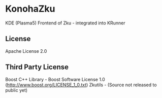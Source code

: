 # KonohaZku
KDE (Plasma5) Frontend of Zku - integrated into KRunner

## License
Apache License 2.0

## Third Party License
Boost C++ Library - Boost Software License 1.0 (http://www.boost.org/LICENSE_1_0.txt) 
Zkutils - (Source not released to public yet)
